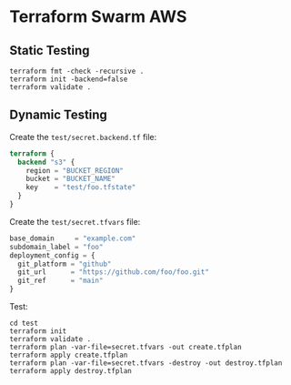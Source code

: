 # Terraform Swarm AWS

## Static Testing

```shell
terraform fmt -check -recursive .
terraform init -backend=false
terraform validate .
```

## Dynamic Testing

Create the `test/secret.backend.tf` file:

```tf
terraform {
  backend "s3" {
    region = "BUCKET_REGION"
    bucket = "BUCKET_NAME"
    key    = "test/foo.tfstate"
  }
}
```

Create the `test/secret.tfvars` file:

```tfvars
base_domain     = "example.com"
subdomain_label = "foo"
deployment_config = {
  git_platform = "github"
  git_url      = "https://github.com/foo/foo.git"
  git_ref      = "main"
}
```

Test:

```shell
cd test
terraform init
terraform validate .
terraform plan -var-file=secret.tfvars -out create.tfplan
terraform apply create.tfplan
terraform plan -var-file=secret.tfvars -destroy -out destroy.tfplan
terraform apply destroy.tfplan
```
